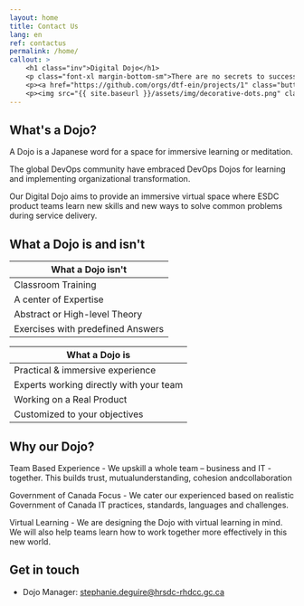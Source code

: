 ```yaml
---
layout: home
title: Contact Us
lang: en
ref: contactus
permalink: /home/
callout: >
    <h1 class="inv">Digital Dojo</h1>
    <p class="font-xl margin-bottom-sm">There are no secrets to success. It is the result of preperation, hard work, and learning from failure.</p>
    <p><a href="https://github.com/orgs/dtf-ein/projects/1" class="button">Follow our work</a></p>
    <p><img src="{{ site.baseurl }}/assets/img/decorative-dots.png" class="dots" role="presentation" >
---
```


## What's a Dojo?

A Dojo is a Japanese word for a space for immersive learning or meditation.​

The global DevOps community have embraced DevOps Dojos for learning and implementing organizational transformation.​

Our Digital Dojo aims to provide an immersive virtual space where ESDC product teams learn new skills and new ways to solve common problems during service delivery.

## What a Dojo is and isn't

<div class="grid">
    <div>

| What a Dojo isn't                 | 
| ----------------------------------|
| Classroom Training                | 
| A center of Expertise             |  
| Abstract or High-level Theory     | 
| Exercises with predefined Answers | 
</div>
<div>

| What a Dojo is                                | 
|-----------------------------------------------| 
| Practical & immersive experience              | 
| Experts working directly with your team       |   
| Working on a Real Product                     | 
| Customized to your objectives                 |
</div>

## Why our Dojo?

Team Based Experience - We upskill a whole team – business and IT - together.​ This builds trust, mutual​understanding, cohesion and​collaboration

Government of Canada Focus - We cater our experienced based on realistic Government of Canada IT practices, standards,​ languages and challenges.

Virtual Learning - We are designing the Dojo with virtual learning in mind. We will also help teams learn how to work together more effectively in this new world.

## Get in touch
- Dojo Manager: [stephanie.deguire@hrsdc-rhdcc.gc.ca](mailto:stephanie.deguire@hrsdc-rhdcc.gc.ca)

